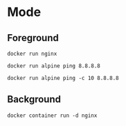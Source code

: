 # Mode

## Foreground
```shell
docker run nginx
```

```shell
docker run alpine ping 8.8.8.8
```

```shell
docker run alpine ping -c 10 8.8.8.8
```

## Background

```shell
docker container run -d nginx
```